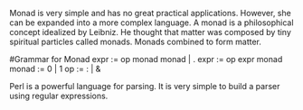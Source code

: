 Monad is very simple and has no great practical applications. However,
she can be expanded into a more complex language. A monad is a philosophical
concept idealized by Leibniz. He thought that matter was composed by tiny
spiritual particles called monads. Monads combined to form matter.

#Grammar for Monad
 expr := op monad  monad | .
 expr := op expr monad
 monad := 0 | 1
 op := : | &

 Perl is a powerful language for parsing. It is very simple to build
 a parser using regular expressions.
